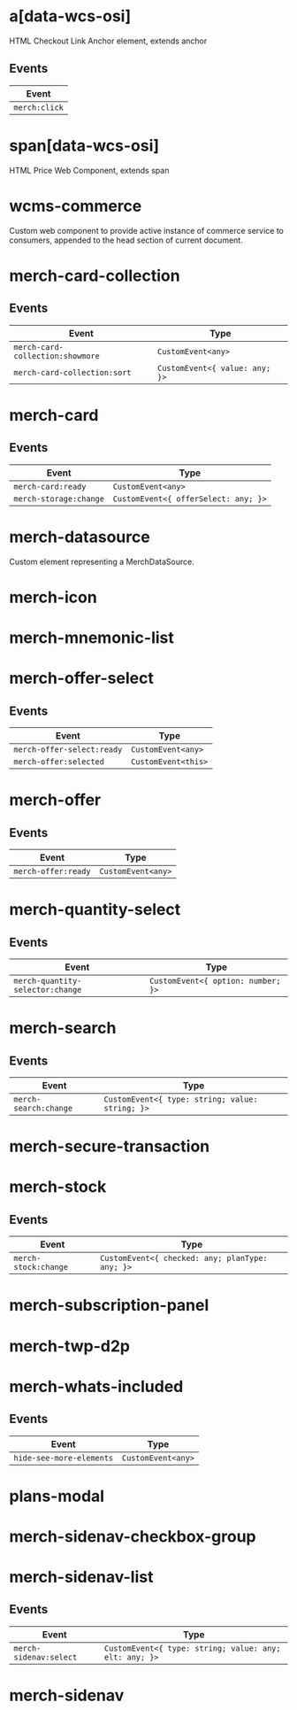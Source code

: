 # a[data-wcs-osi]

HTML Checkout Link Anchor element, extends anchor

## Events

| Event         |
|---------------|
| `merch:click` |


# span[data-wcs-osi]

HTML Price Web Component, extends span


# wcms-commerce

Custom web component to provide active instance of commerce service
to consumers, appended to the head section of current document.


# merch-card-collection

## Events

| Event                            | Type                           |
|----------------------------------|--------------------------------|
| `merch-card-collection:showmore` | `CustomEvent<any>`             |
| `merch-card-collection:sort`     | `CustomEvent<{ value: any; }>` |


# merch-card

## Events

| Event                  | Type                                 |
|------------------------|--------------------------------------|
| `merch-card:ready`     | `CustomEvent<any>`                   |
| `merch-storage:change` | `CustomEvent<{ offerSelect: any; }>` |


# merch-datasource

Custom element representing a MerchDataSource.


# merch-icon


# merch-mnemonic-list


# merch-offer-select

## Events

| Event                      | Type                |
|----------------------------|---------------------|
| `merch-offer-select:ready` | `CustomEvent<any>`  |
| `merch-offer:selected`     | `CustomEvent<this>` |


# merch-offer

## Events

| Event               | Type               |
|---------------------|--------------------|
| `merch-offer:ready` | `CustomEvent<any>` |


# merch-quantity-select

## Events

| Event                            | Type                               |
|----------------------------------|------------------------------------|
| `merch-quantity-selector:change` | `CustomEvent<{ option: number; }>` |


# merch-search

## Events

| Event                 | Type                                            |
|-----------------------|-------------------------------------------------|
| `merch-search:change` | `CustomEvent<{ type: string; value: string; }>` |


# merch-secure-transaction


# merch-stock

## Events

| Event                | Type                                            |
|----------------------|-------------------------------------------------|
| `merch-stock:change` | `CustomEvent<{ checked: any; planType: any; }>` |


# merch-subscription-panel


# merch-twp-d2p


# merch-whats-included

## Events

| Event                    | Type               |
|--------------------------|--------------------|
| `hide-see-more-elements` | `CustomEvent<any>` |


# plans-modal


# merch-sidenav-checkbox-group


# merch-sidenav-list

## Events

| Event                  | Type                                             |
|------------------------|--------------------------------------------------|
| `merch-sidenav:select` | `CustomEvent<{ type: string; value: any; elt: any; }>` |


# merch-sidenav
